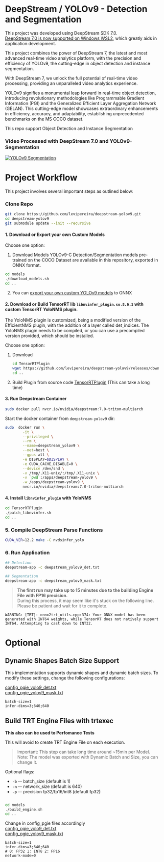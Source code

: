 # DeepStream / YOLOv9 - Detection and Segmentation

This project was developed using DeepStream SDK 7.0.<br>[DeepStream 7.0 is now supported on Windows WSL2](https://docs.nvidia.com/metropolis/deepstream/dev-guide/text/DS_on_WSL2.html), which greatly aids in application development.


This project combines the power of DeepStream 7, the latest and most advanced real-time video analytics platform, with the precision and efficiency of YOLOv9, the cutting-edge in object detection and instance segmentation. 

With DeepStream 7, we unlock the full potential of real-time video processing, providing an unparalleled video analytics experience.

YOLOv9 signifies a monumental leap forward in real-time object detection, introducing revolutionary methodologies like Programmable Gradient Information (PGI) and the Generalized Efficient Layer Aggregation Network (GELAN). This cutting-edge model showcases extraordinary enhancements in efficiency, accuracy, and adaptability, establishing unprecedented benchmarks on the MS COCO dataset.

This repo support Object Detection and Instance Segmentation

### Video Processed with DeepStream 7.0 and YOLOv9-Segmentation
[![YOLOv9 Segmentation](https://img.youtube.com/vi/v6OTjOFLNLA/0.jpg)](https://www.youtube.com/watch?v=v6OTjOFLNLA)


# Project Workflow 

This project involves several important steps as outlined below:

### Clone Repo
```bash
git clone https://github.com/levipereira/deepstream-yolov9.git
cd deepstream-yolov9
git submodule update --init --recursive
```


#### 1. Download or Export your own Custom Models

Choose one option:

1. Download Models
YOLOv9-C Detection/Segmentation models pre-trained on the COCO Dataset are available in this repository, exported in ONNX format.

```bash
cd models
./download_models.sh
cd ..
```

2. You can [export your own custom YOLOv9 models](yolov9) to ONNX<br>

#### 2. Download or Build TensorRT lib `libnvinfer_plugin.so.8.6.1` with  custom TensorRT YoloNMS plugin.
The YoloNMS plugin is customized, being a modified version of the EfficientNMS plugin, with the addition of a layer called det_indices. The YoloNMS plugin needs to be compiled, or you can use a precompiled version provided, which should be installed.

Choose one option:
1. Download  
    ```bash
    cd TensorRTPlugin
    wget https://github.com/levipereira/deepstream-yolov9/releases/download/v1.0/libnvinfer_plugin.so.8.6.1
    cd ..
    ```
2. Build Plugin from source code [TensorRTPlugin](TensorRTPlugin) (This can take a long time)

#### 3. **Run Deepstream Container**
```bash
sudo docker pull nvcr.io/nvidia/deepstream:7.0-triton-multiarch
```
Start the docker container from `deepstream-yolov9` dir:

```bash
sudo  docker run \
        -it \
        --privileged \
        --rm \
        --name=deepstream_yolov9 \
        --net=host \
        --gpus all \
        -e DISPLAY=$DISPLAY \
        -e CUDA_CACHE_DISABLE=0 \
        --device /dev/snd \
        -v /tmp/.X11-unix/:/tmp/.X11-unix \
        -v `pwd`:/apps/deepstream-yolov9 \
        -w /apps/deepstream-yolov9 \
        nvcr.io/nvidia/deepstream:7.0-triton-multiarch
```

#### 4. Install  `libnvinfer_plugin` with YoloNMS
```bash
cd TensorRTPlugin
./patch_libnvinfer.sh
cd ..
```

### 5.  Compile DeepStream Parse Functions
```bash
CUDA_VER=12.2 make -C nvdsinfer_yolo
```

### 6. Run Application
```bash
## Detection
deepstream-app -c deepstream_yolov9_det.txt

## Segmentation
deepstream-app -c deepstream_yolov9_mask.txt
```
>**The first run may take up to 15 minutes due to the building Engine File with FP16 precision.**<br>
During this process, it may seem like it's stuck on the following line. Please be patient and wait for it to complete.
```
WARNING: [TRT]: onnx2trt_utils.cpp:374: Your ONNX model has been generated with INT64 weights, while TensorRT does not natively support INT64. Attempting to cast down to INT32.
```

# Optional

## Dynamic Shapes Batch Size Support
This implementation supports dynamic shapes and dynamic batch sizes. To modify these settings, change the following configurations:
 
[config_pgie_yolo9_det.txt](https://github.com/levipereira/deepstream-yolov9/blob/master/config_pgie_yolov9_det.txt#L8-L9)  <br>
[config_pgie_yolov9_mask.txt](https://github.com/levipereira/deepstream-yolov9/blob/master/config_pgie_yolov9_mask.txt#L8-L10)
```
batch-size=1
infer-dims=3;640;640
```



## Build TRT Engine Files with trtexec  
**This also can be used to Perfomance Tests**

This will avoid to create TRT Engine File on each execution.

>Important: This step can take long time around ~15min per Model.
>Note: The model was exported with Dynamic Batch and Size, you can change it.

Optional flags: 
* `-b` -- batch_size (default is 1)
* `-n` -- network_size (default is 640)
* `-p` -- precision fp32/fp16/int8 (default fp32)
```bash

cd models
./build_engine.sh 
cd ..
```
Change in config_pgie files accordingly <br>
[config_pgie_yolo9_det.txt](https://github.com/levipereira/deepstream-yolov9/blob/master/config_pgie_yolov9_det.txt#L8-L9)  <br>
[config_pgie_yolov9_mask.txt](https://github.com/levipereira/deepstream-yolov9/blob/master/config_pgie_yolov9_mask.txt#L8-L10)
```plaintext
batch-size=1
infer-dims=3;640;640
# 0: FP32 1: INT8 2: FP16
network-mode=0
```
 



